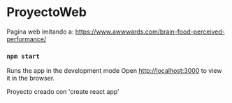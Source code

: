 # ProyectoWeb
Pagina web imitando a: https://www.awwwards.com/brain-food-perceived-performance/

### `npm start`

Runs the app in the development mode
Open [http://localhost:3000](http://localhost:3000) to view it in the browser.

Proyecto creado con 'create react app'
